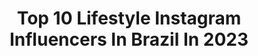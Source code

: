 ---
title: Top 10 Lifestyle Instagram Influencers In Brazil In 2023
description: >-
  Find top lifestyle Instagram influencers in Brazil in 2023. Most popular hashtags: #moda #lookdodia #explorar #look.
platform: Instagram
hits: 3937
text_top: Identify the most popular Instagram profiles on inBeat.
text_bottom: inBeat aggregates 3937 Instagram influencers like this in Brazil for you to work with.
profiles:
  - username: "raluizaa"
    fullname: >-
      Rayssa | Fitness
    bio: >-
      🌱 Hey! Grow with me ✨ Fitness | Motivation | lifestyle Tiktok: @raluizaa
    location: "Brazil"
    followers: 75533
    engagement: 485
    commentsToLikes: 0.014541
    id: ckf5ociij1qbq0j237ax3x0wt
    verified: false
    hashtags: "#gym, #treino, #academia, #fit"
  - username: "dani.silvaneves"
    fullname: >-
      DANIELA NEVES
    bio: >-
      Salvador-BA || Biomédica & Estetacosmetóloga Pós graduada em Saúde Estética ❤️‍🔥🏃🏽‍♀️🍳💦🥗 TREINO • ALIMENTAÇÃO • LIFESTYLE
    location: "Brazil"
    followers: 26090
    engagement: 592
    commentsToLikes: 0.009573
    id: ck8t4dcyy6dbe0j784h2yim6t
    verified: false
    hashtags: "#cosmetologia, #bemestar, #labiosperfeitos, #estetica"
  - username: "petit_sophia"
    fullname: >-
      sophia d’avila 💋
    bio: >-
      🇧🇷| RS fashion content • beauty • lifestyle• trips • assista os stories ✨| focused on me
    location: "Brazil"
    followers: 54430
    engagement: 252
    commentsToLikes: 0.145205
    id: ck15qxf2i546v0i19rlo9iv32
    verified: false
    hashtags: "#maquiagem, #lookinspira, #outfitoftheday, #look"
  - username: "livia.apereira"
    fullname: >-
      LIVIA PEREIRA ☀️
    bio: >-
      🤡 Vida real com HUMOR 📍SP 🔥 Viagens | Lifestyle | Fashion | Gastronomia ✈️ A menina do brigadeiro na sala VIP! 💌 contato@viajandocomlivia.com.br
    location: "Brazil"
    followers: 102302
    engagement: 235
    commentsToLikes: 0.154026
    id: ck5zuv0gs33br0i14vitdf03w
    verified: false
    hashtags: "#humorbr, #viagem, #memesbr, #humor"
  - username: "bia.liraa"
    fullname: >-
      BEATRIZ LIRA☀️
    bio: >-
      • moda • viagens • lifestyle • Modelo Comercial | Criadora de Conteúdo assessoria: contatobialira@gmail.com 📩
    location: "Brazil"
    followers: 145090
    engagement: 168
    commentsToLikes: 0.011709
    id: ckaox4vs2bsla0i78pg95zf6s
    verified: false
    hashtags: "#explorar, #moda, #style, #looks"
  - username: "anegabrielly_mg"
    fullname: >-
      𝕬𝖓𝖊 𝕲𝖆𝖇𝖗𝖎𝖊𝖑𝖑𝖞
    bio: >-
      ✨Fashion I Lifestyle I Dance I Disclosure 💖Simples, divertida e alegre💖 Dona do @recanto_das_utilidades
    location: "Brazil"
    followers: 15589
    engagement: 158
    commentsToLikes: 0.049726
    id: ckap2w8mn0l8d0i789tcmfqpw
    verified: false
    hashtags: "#amor, #photo, #brazil, #boanoite"
  - username: "larissatomasia"
    fullname: >-
      Larissa Tomásia
    bio: >-
      BBB22 🍋 | Model | Beauty | Lifestyle 📫 Cx postal 37 CEP: 55700-000 Assessoria: 📧 larissatomasia@vox.plus 📲 (11) 96615-4180
    location: "Brazil"
    followers: 1058112
    engagement: 110
    commentsToLikes: 0.011703
    id: ckap7r7kml7hk0i7833sy38oq
    verified: false
    hashtags: "#modera, #jeans, #mood, #publi"
  - username: "_feamorim"
    fullname: >-
      Fernanda Amorim
    bio: >-
      26, Beauty and fashion 👗💄 •Moda, Beleza, Makes, Lifestyle• Batalha de looks 👚👙👠 Contato: Fernanda.amorim96@yahoo.com.br 📩📬
    location: "Brazil"
    followers: 61073
    engagement: 106
    commentsToLikes: 0.201346
    id: ck9ha92efbmg50j78iuttzoo5
    verified: false
    hashtags: "#ootd, #littleblackdress, #saopaulo, #lookjantar"
  - username: "jujunorremose"
    fullname: >-
      Julia Norremose Ferreira
    bio: >-
      Healthy and Positive LifeStyle🌴💕😜 💌contato@jujunorremose.com.br 🍫 @amohaoma
    location: "Brazil"
    followers: 1322956
    engagement: 51
    commentsToLikes: 0.038108
    id: ck55oyjih9eoj0i11sfrutcg7
    verified: true
    hashtags: "#biquini, #trip, #laserfast4anos, #unboxing"
  - username: "olaju_"
    fullname: >-
      julia gimenez
    bio: >-
      🔗 22 | SP alternative style content, beauty and lifestyle ✉ julia99gimenez@gmail.com or dm #olajulook
    location: "Brazil"
    followers: 32111
    engagement: 438
    commentsToLikes: 0.077611
    id: ck9hcj61flnwb0j7834ibf8bg
    verified: false
    hashtags: "#sheingals, #alternativegirl, #shein, #alternativefashion"
---